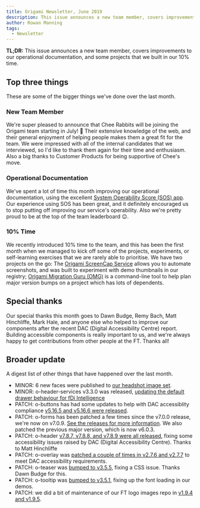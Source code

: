 ```yaml
---
title: Origami Newsletter, June 2019
description: This issue announces a new team member, covers improvements to our operational documentation, and some projects that we built in our 10% time.
author: Rowan Manning
tags:
  - Newsletter
---
```


**TL;DR:** This issue announces a new team member, covers improvements to our operational documentation, and some projects that we built in our 10% time.

## Top three things

These are some of the bigger things we've done over the last month.

### New Team Member

We're super pleased to announce that Chee Rabbits will be joining the Origami team starting in July! 🎉 Their extensive knowledge of the web, and their general enjoyment of helping people makes them a great fit for the team. We were impressed with all of the internal candidates that we interviewed, so I'd like to thank them again for their time and enthusiasm. Also a big thanks to Customer Products for being supportive of Chee's move.

### Operational Documentation

We've spent a lot of time this month improving our operational documentation, using the excellent [System Operability Score (SOS) app](https://sos.in.ft.com/). Our experience using SOS has been great, and it definitely encouraged us to stop putting off improving our service's operability. Also we're pretty proud to be at the top of the team leaderboard 😉.

### 10% Time

We recently introduced 10% time to the team, and this has been the first month when we managed to kick off some of the projects, experiments, or self-learning exercises that we are rarely able to prioritise. We have two projects on the go: The [Origami ScreenCap Service](https://origami-screencap.ft.com/v1) allows you to automate screenshots, and was built to experiment with demo thumbnails in our registry; [Origami Migration Guru (OMG)](https://github.com/Financial-Times/origami-migration-guru) is a command-line tool to help plan major version bumps on a project which has lots of dependents.

## Special thanks

Our special thanks this month goes to Dawn Budge, Remy Bach, Matt Hinchliffe, Mark Hale, and anyone else who helped to improve our components after the recent DAC (Digital Accessibility Centre) report. Building accessible components is really important to us, and we're always happy to get contributions from other people at the FT. Thanks all!

## Broader update

A digest list of other things that have happened over the last month.

- MINOR: 6 new faces were published to [our headshot image set](https://registry.origami.ft.com/components/headshot-images).
- MINOR: o-header-services v3.3.0 was released, [updating the default drawer behaviour for fDi Intelligence](https://github.com/Financial-Times/o-header-services/issues/102)
- PATCH: o-buttons has had some updates to help with DAC accessiblity compliance [v5.16.5 and v5.16.6 were released](https://github.com/Financial-Times/o-buttons/releases).
- PATCH: o-forms has been patched a few times since the v7.0.0 release, we're now on v7.0.9. [See the releases for more information](https://github.com/Financial-Times/o-forms/releases). We also patched the previous major version, which is now v6.0.3.
- PATCH: o-header [v7.8.7, v7.8.8, and v7.8.9 were all released](https://github.com/Financial-Times/o-header/releases), fixing some accessibility issues raised by DAC (Digital Accessibility Centre). Thanks to Matt Hinchliffe
- PATCH: o-overlay was [patched a couple of times in v2.7.6 and v2.7.7](https://github.com/Financial-Times/o-overlay/releases) to meet DAC accessibility requirements.
- PATCH: o-teaser was [bumped to v3.5.5](https://github.com/Financial-Times/o-teaser/releases/tag/v3.5.5), fixing a CSS issue. Thanks Dawn Budge for this.
- PATCH: o-tooltip was [bumped to v3.5.1](https://github.com/Financial-Times/o-tooltip/releases/tag/v3.5.1), fixing up the font loading in our demos.
- PATCH: we did a bit of maintenance of our FT logo images repo in [v1.9.4 and v1.9.5](https://github.com/Financial-Times/logo-images/releases).
